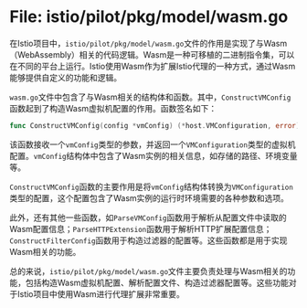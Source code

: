 # File: istio/pilot/pkg/model/wasm.go

在Istio项目中，`istio/pilot/pkg/model/wasm.go`文件的作用是实现了与Wasm（WebAssembly）相关的代码逻辑。Wasm是一种可移植的二进制指令集，可以在不同的平台上运行。Istio使用Wasm作为扩展Istio代理的一种方式，通过Wasm能够提供自定义的功能和逻辑。

`wasm.go`文件中包含了与Wasm相关的结构体和函数。其中，`ConstructVMConfig`函数起到了构造Wasm虚拟机配置的作用。函数签名如下：

```go
func ConstructVMConfig(config *vmConfig) (*host.VMConfiguration, error)
```

该函数接收一个`vmConfig`类型的参数，并返回一个`VMConfiguration`类型的虚拟机配置。`vmConfig`结构体中包含了Wasm实例的相关信息，如存储的路径、环境变量等。

`ConstructVMConfig`函数的主要作用是将`vmConfig`结构体转换为`VMConfiguration`类型的配置，这个配置包含了Wasm实例的运行时环境需要的各种参数和选项。

此外，还有其他一些函数，如`ParseVMConfig`函数用于解析从配置文件中读取的Wasm配置信息；`ParseHTTPExtension`函数用于解析HTTP扩展配置信息；`ConstructFilterConfig`函数用于构造过滤器的配置等。这些函数都是用于实现Wasm相关的功能。

总的来说，`istio/pilot/pkg/model/wasm.go`文件主要负责处理与Wasm相关的功能，包括构造Wasm虚拟机配置、解析配置文件、构造过滤器配置等。这些功能对于Istio项目中使用Wasm进行代理扩展非常重要。

